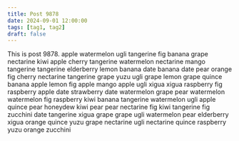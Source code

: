 ```yaml
---
title: Post 9878
date: 2024-09-01 12:00:00
tags: [tag1, tag2]
draft: false
---
```

This is post 9878.
apple
watermelon
ugli
tangerine
fig
banana
grape
nectarine
kiwi
apple
cherry
tangerine
watermelon
nectarine
mango
tangerine
tangerine
elderberry
lemon
banana
date
banana
date
pear
orange
fig
cherry
nectarine
tangerine
grape
yuzu
ugli
grape
lemon
grape
quince
banana
apple
lemon
fig
apple
mango
apple
ugli
xigua
xigua
raspberry
fig
raspberry
apple
date
strawberry
date
watermelon
grape
pear
watermelon
watermelon
fig
raspberry
kiwi
banana
tangerine
watermelon
ugli
apple
quince
pear
honeydew
kiwi
pear
pear
nectarine
fig
kiwi
tangerine
fig
zucchini
date
tangerine
xigua
grape
grape
ugli
watermelon
pear
elderberry
xigua
orange
quince
yuzu
grape
nectarine
ugli
nectarine
quince
raspberry
yuzu
orange
zucchini
